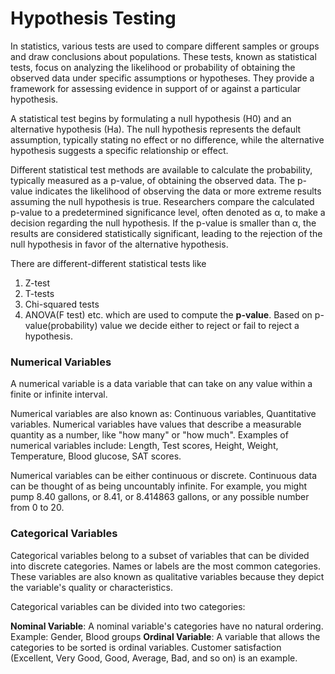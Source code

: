 # Hypothesis Testing
In statistics, various tests are used to compare different samples or groups and draw conclusions about populations. These tests, known as statistical tests, focus on analyzing the likelihood or probability of obtaining the observed data under specific assumptions or hypotheses. They provide a framework for assessing evidence in support of or against a particular hypothesis.

A statistical test begins by formulating a null hypothesis (H0) and an alternative hypothesis (Ha). The null hypothesis represents the default assumption, typically stating no effect or no difference, while the alternative hypothesis suggests a specific relationship or effect.

Different statistical test methods are available to calculate the probability, typically measured as a p-value, of obtaining the observed data. The p-value indicates the likelihood of observing the data or more extreme results assuming the null hypothesis is true. Researchers compare the calculated p-value to a predetermined significance level, often denoted as α, to make a decision regarding the null hypothesis. If the p-value is smaller than α, the results are considered statistically significant, leading to the rejection of the null hypothesis in favor of the alternative hypothesis.

There are different-different statistical tests like 
1. Z-test
2. T-tests
3. Chi-squared tests
4. ANOVA(F test) etc.
which are used to compute the **p-value**. Based on p-value(probability) value we decide either to reject or fail to reject a hypothesis.

### Numerical Variables
A numerical variable is a data variable that can take on any value within a finite or infinite interval. 

Numerical variables are also known as: Continuous variables, Quantitative variables.
Numerical variables have values that describe a measurable quantity as a number, like "how many" or "how much". 
Examples of numerical variables include: 
Length, Test scores, Height, Weight, Temperature, Blood glucose, SAT scores. 

Numerical variables can be either continuous or discrete. Continuous data can be thought of as being uncountably infinite. For example, you might pump 8.40 gallons, or 8.41, or 8.414863 gallons, or any possible number from 0 to 20. 

### Categorical Variables
Categorical variables belong to a subset of variables that can be divided into discrete categories. Names or labels are the most common categories. These variables are also known as qualitative variables because they depict the variable's quality or characteristics.

Categorical variables can be divided into two categories:

**Nominal Variable**: A nominal variable's categories have no natural ordering. Example: Gender, Blood groups
**Ordinal Variable**: A variable that allows the categories to be sorted is ordinal variables. Customer satisfaction (Excellent, Very Good, Good, Average, Bad, and so on) is an example.
